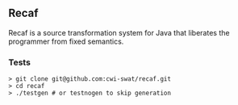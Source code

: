 ## Recaf
Recaf is a source transformation system for Java that liberates the programmer from fixed semantics. 

### Tests

```shell
> git clone git@github.com:cwi-swat/recaf.git
> cd recaf
> ./testgen # or testnogen to skip generation
```
